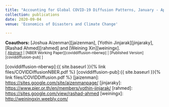 ```yaml
---
title: "Accounting for Global COVID-19 Diffusion Patterns, January - April 2020"
collection: publications
date: 2020-09-04
venue: 'Economics of Disasters and Climate Change'

---
```


**Coauthors:** [Joshua Aizenman][jaizenman], [Yothin Jinjarak][jinjaraky], [Rashad Ahmed][rahmed] and [Weining Xin][weiningx].
<br/>
<small>[ <a href="#/" onclick="visib('coviddiffusion')">Abstract</a> | [NBER Working Paper][coviddiffusion-nberwp] | [Published Version][coviddiffusion-pub] ]</small>

<div id="coviddiffusion" style="display: none; text-align: justify; line-height: 1.2" ><small>
Key factors in modeling a pandemic and guiding policy-making include mortality rates associated with infections; the ability of government policies, medical systems, and society to adapt to the changing dynamics of a pandemic; and institutional and demographic characteristics affecting citizens’ perceptions and behavioral responses to stringent policies. This paper traces the cross-country associations between COVID-19 mortality, policy interventions aimed at limiting social contact, and their interactions with institutional and demographic characteristics. We document that, with a lag, more stringent pandemic policies were associated with lower mortality growth rates. The association between stricter pandemic policies and lower future mortality growth is more pronounced in countries with a greater proportion of the elderly population and urban population, greater democratic freedoms, and larger international travel flows. Countries with greater policy stringency in place prior to the first death realized lower peak mortality rates and exhibited lower durations to the first mortality peak. In contrast, countries with higher initial mobility saw higher peak mortality rates in the first phase of the pandemic, and countries with a larger elderly population, a greater share of employees in vulnerable occupations, and a higher level of democracy took longer to reach their peak mortalities. Our results suggest that policy interventions are effective at slowing the geometric pattern of mortality growth, reducing the peak mortality, and shortening the duration to the first peak. We also shed light on the importance of institutional and demographic characteristics in guiding policy-making for future waves of the pandemic.
</small><br><br/></div>

[coviddiffusion-nberwp]:{{ site.baseurl }}{% link files/COVIDDiffusionNBER.pdf %}
[coviddiffusion-pub]:{{ site.baseurl }}{% link files/COVIDDiffusion.pdf %}
[jaizenman]: https://sites.google.com/site/aizenmanpage/
[jinjaraky]: https://www.pier.or.th/en/members/yothin-jinjarak/
[rahmed]: https://sites.google.com/view/rashad-ahmed
[weiningx]: http://weiningxin.weebly.com/
